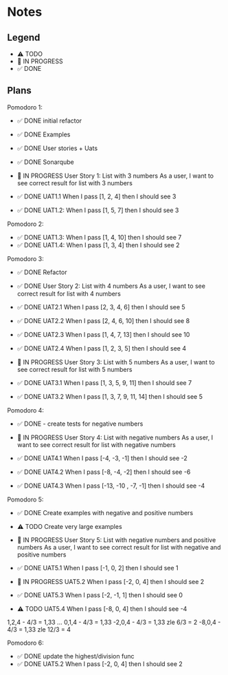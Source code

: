 # Notes

## Legend

- ⚠ TODO
- 🚧 IN PROGRESS
- ✅ DONE

## Plans

Pomodoro 1:

- ✅ DONE initial refactor
- ✅ DONE Examples
- ✅ DONE User stories + Uats
- ✅ DONE Sonarqube

- 🚧 IN PROGRESS User Story 1: List with 3 numbers
  As a user, I want to see correct result for list with 3 numbers

- ✅ DONE UAT1.1 When I pass [1, 2, 4] then I should see 3
- ✅ DONE UAT1.2: When I pass [1, 5, 7] then I should see 3

Pomodoro 2:

- ✅ DONE UAT1.3: When I pass [1, 4, 10] then I should see 7
- ✅ DONE UAT1.4: When I pass [1, 3, 4] then I should see 2

Pomodoro 3:

- ✅ DONE Refactor

- ✅ DONE User Story 2: List with 4 numbers
  As a user, I want to see correct result for list with 4 numbers

- ✅ DONE UAT2.1 When I pass [2, 3, 4, 6] then I should see 5
- ✅ DONE UAT2.2 When I pass [2, 4, 6, 10] then I should see 8
- ✅ DONE UAT2.3 When I pass [1, 4, 7, 13] then I should see 10
- ✅ DONE UAT2.4 When I pass [1, 2, 3, 5] then I should see 4

- 🚧 IN PROGRESS User Story 3: List with 5 numbers
  As a user, I want to see correct result for list with 5 numbers

- ✅ DONE UAT3.1 When I pass [1, 3, 5, 9, 11] then I should see 7
- ✅ DONE UAT3.2 When I pass [1, 3, 7, 9, 11, 14] then I should see 5

Pomodoro 4:

- ✅ DONE - create tests for negative numbers

- 🚧 IN PROGRESS User Story 4: List with negative numbers
  As a user, I want to see correct result for list with negative numbers
- ✅ DONE UAT4.1 When I pass [-4, -3, -1] then I should see -2
- ✅ DONE UAT4.2 When I pass [-8, -4, -2] then I should see -6
- ✅ DONE UAT4.3 When I pass [-13, -10 , -7, -1] then I should see -4

Pomodoro 5:

- ✅ DONE Create examples with negative and positive numbers
- ⚠ TODO Create very large examples

- 🚧 IN PROGRESS User Story 5: List with negative numbers and positive numbers
  As a user, I want to see correct result for list with negative and positive numbers

- ✅ DONE UAT5.1 When I pass [-1, 0, 2] then I should see 1
- 🚧 IN PROGRESS UAT5.2 When I pass [-2, 0, 4] then I should see 2
- ✅ DONE UAT5.3 When I pass [-2, -1, 1] then I should see 0
- ⚠ TODO UAT5.4 When I pass [-8, 0, 4] then I should see -4

1,2,4 - 4/3 = 1,33 ...
0,1,4 - 4/3 = 1,33
-2,0,4 - 4/3 = 1,33 zle 6/3 = 2
-8,0,4 - 4/3 = 1,33 zle 12/3 = 4

Pomodoro 6:

- ✅ DONE update the highest/division func
- ✅ DONE UAT5.2 When I pass [-2, 0, 4] then I should see 2
